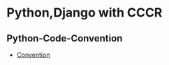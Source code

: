 # Python,Django with CCCR


## Python-Code-Convention
- [Convention](https://luavis.me/python/python-convention)
